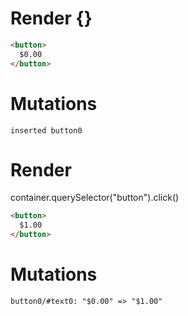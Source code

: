 # Render {}
```html
<button>
  $0.00
</button>
```

# Mutations
```
inserted button0
```


# Render 
container.querySelector("button").click()

```html
<button>
  $1.00
</button>
```

# Mutations
```
button0/#text0: "$0.00" => "$1.00"
```